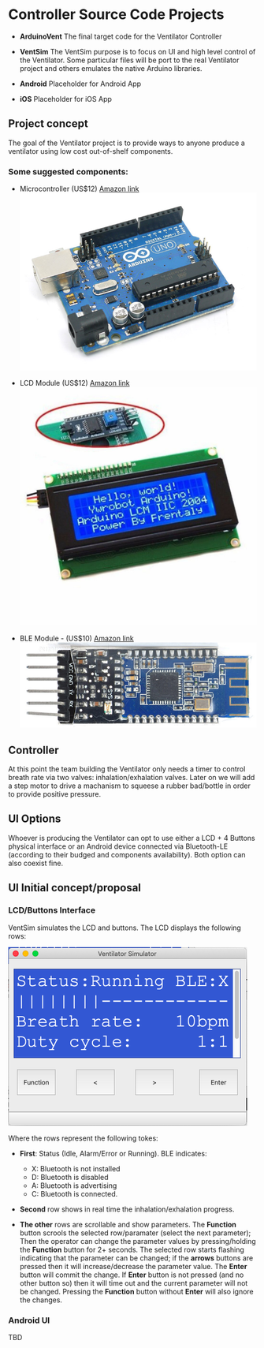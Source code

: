 # Controller Source Code Projects

* **ArduinoVent** The final target code for the Ventilator Controller

* **VentSim** The VentSim purpose is to focus on UI and high level control of the Ventilator. Some particular files will be port to the real Ventilator project and others emulates the native Arduino libraries.

* **Android** Placeholder for Android App

* **iOS** Placeholder for iOS App

## Project concept
The goal of the Ventilator project is to provide ways to anyone produce a ventilator using low cost out-of-shelf components.

### Some suggested components:

* Microcontroller (US$12)
[Amazon link](https://www.amazon.com/Emakefun-Development-Interface-Wireless-ATmega328P/dp/B07RDH8D4T/ref=sxin_0_ac_d_pm?ac_md=1-0-VW5kZXIgJDIw-ac_d_pm&cv_ct_cx=arduino+uno&keywords=arduino+uno&pd_rd_i=B07RDH8D4T&pd_rd_r=054f0126-5538-4fb4-93cc-5a2cf8431b4f&pd_rd_w=xVhNs&pd_rd_wg=rsURv&pf_rd_p=0e223c60-bcf8-4663-98f3-da892fbd4372&pf_rd_r=43RDPGY99Y567EFNAMYY&psc=1&qid=1584833975)
![Arduino](Docs/arduino_uno.jpg)

* LCD Module (US$12)
[Amazon link](https://www.amazon.com/ZealMax-Module-Interfaz-Arduino-MEGA2560/dp/B08181VP31/ref=sr_1_fkmr2_1?keywords=arduino+lcd+4+rows&qid=1584834089&sr=8-1-fkmr2)
![LCD](Docs/lcd.jpg)

* BLE Module - (US$10)
[Amazon link](https://www.amazon.com/DSD-TECH-Bluetooth-iBeacon-Arduino/dp/B06WGZB2N4/ref=redir_mobile_desktop?ie=UTF8&aaxitk=SHdRdFy9Ybn2qMCGps1Sww&hsa_cr_id=8435439580201&ref_=sb_s_sparkle)
![BLE](Docs/HM10-front.jpg)


## Controller
At this point the team building the Ventilator only needs a timer to control breath rate via two valves: inhalation/exhalation valves. Later on we will add a step motor to drive a machanism to squeese a rubber bad/bottle in order to provide positive pressure.

## UI Options
Whoever is producing the Ventilator can opt to use either a LCD + 4 Buttons physical interface or an Android device connected via Bluetooth-LE (according to their budged and components availability). Both option can also coexist fine.

## UI Initial concept/proposal

### LCD/Buttons Interface
VentSim simulates the LCD and buttons. The LCD displays the following rows:

![UI](Docs/Ventilator_UI_sample.png)

Where the rows represent the following tokes:

 * **First**: Status (Idle, Alarm/Error or Running). BLE indicates:
   * X: Bluetooth is not installed
   * D: Bluetooth is disabled
   * A: Bluetooth is advertising
   * C: Bluetooth is connected.

 * **Second** row shows in real time the inhalation/exhalation progress.

 * **The other** rows are scrollable and show parameters. The **Function** button scrools the selected row/paramater (select the next parameter); Then the operator can change the parameter values by pressing/holding the **Function** button for 2+ seconds. The selected row starts flashing indicating that the parameter can be changed; if the **arrows** buttons are pressed then it will increase/decrease the parameter value. The **Enter** button will commit the change. If **Enter** button is not pressed (and no other button so) then it will time out and the current parameter will not be changed. Pressing the **Function** button without **Enter** will also ignore the changes.

### Android UI
TBD

